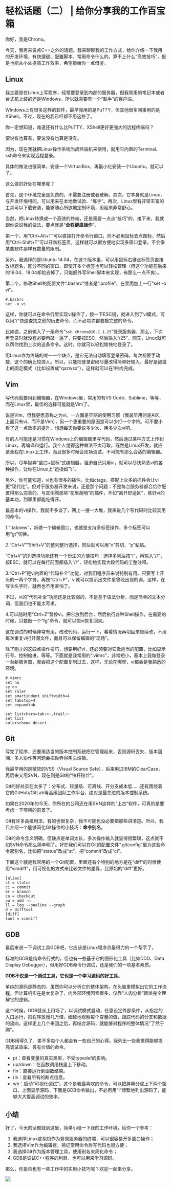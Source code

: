 # 轻松话题（二） \| 给你分享我的工作百宝箱

你好，我是Chrono。

今天，我再来说点C++之外的话题。我来聊聊我的工作方式，给你介绍一下我用的开发环境，有快捷键、配置脚本、常用命令什么的。算不上什么“高效技巧”，但是也能从小处提高工作效率，希望能给你一点借鉴。

## Linux

我主要是在Linux上写程序，经常要登录到内部的服务器，但我常用的笔记本或者台式机上装的还是Windows，所以就需要有一个“趁手”的客户端。

Windows上有很多这样的软件，最早我用的是PuTTY，但其他很多同事用的是XShell。不过，现在的我已经都不用这些了。

你一定想知道，难道还有什么比PuTTY、XShell更好更强大的远程终端吗？

要说有也算有，要说没有也算是没有。

因为，现在我就把Linux操作系统当成终端机来使用，就用它内置的Terminal、ssh命令来实现远程登录。

具体的做法也很简单，安装一个VirtualBox，再最小化安装一个Ubuntu，就可以了。

这么做的好处在哪里呢？

首先，这个环境完全是免费的，不需要注册或者破解。其次，它本身就是Linux，与开发环境相同，可以用来在本地做试验、“练手”。再次，Linux里有非常丰富的工具可以下载安装，能够随心所欲地定制环境，用起来非常舒心。

<!-- [[[read_end]]] -->

当然，把Linux转换成一个高效的终端，还是需要一点点“技巧”的，接下来，我就跟你说说我的做法，要点就是“**全程键盘操作**”。

第一个，用“Ctrl+Alt+T”可以直接打开命令行窗口，而不必用鼠标去点图标，然后用“Ctrl+Shift+T”可以开新标签页，这样就可以很方便地实现多窗口登录，不会像某些软件那样有数量的限制。

另外，我选择的是Ubuntu 14.04，在这个版本里，可以用鼠标右键点标签页直接改标题名，区分不同的窗口，即使开多个标签也可以轻松管理（但这个功能在后来的16.04、18.04却给去掉了，只能额外写Shell脚本来实现，有那么一点不爽）。

第二个，修改Shell的配置文件“.bashrc”或者是“.profile”，在里面加上一行“set -o vi”。

```
#.bashrc
set -o vi
```

这样，你就可以在命令行里实现vi操作了，按一下ESC键，就进入到了vi模式，可以用“/”快速查找之前的历史命令，而不必每次都要敲完整的命令。

比如说，之前输入了一条命令“`ssh chrono@10.1.1.25`”登录服务器，那么，下次再登录时就没有必要再敲一遍了，只要按ESC，然后输入“/25”，回车，Linux就可以帮你找到上次的这条命令。这时，你就可以轻松愉快地登录了。

用Linux作为终端的唯一一个缺点，是它无法自动填写登录密码，每次都要手动敲，这个的确比较烦人。所以，只能把登录密码尽量改得简单好输入，最好是键盘上的固定模式（比如设置成“qazwsx”），这样就可以在1秒内完成。

## Vim

写代码就要用到编辑器，在Windows里，常用的有VS Code、Sublime，等等，而在Linux里，最佳的选择可能就是Vim了。

说是Vim，但我更愿意称之为vi。一方面是早期的使用习惯（我最早用的是AIX，上面只有vi，而不是Vim），另一个更重要的原因是可以少打一个字符。可不要小看了这一点效率的提升，想想每天你要说多少次、用多少次vi吧。

有的人可能还是习惯在Windows上的编辑器里写代码，然后通过某种方式上传到Linux，再编译和运行。我个人觉得这种做法不太可取，既然是Linux开发，就应该全程在Linux上工作，而且很多时候会现场调试，不可能有那么合适的编辑器。

所以，尽早抛弃“窗口+鼠标”式编辑器，强迫自己只用vi，就可以尽快熟悉vi的各种操作，让你在Linux上“运指如飞”。

另外，你可能知道，vi也有很多的插件，比如ctags，搭配上众多的插件会让vi更“现代化”。但对于服务器开发来说，还是那个问题：不是每台服务器都会给你配置得那么完善的。与其倒腾那些“花里胡哨”的插件，不如“离开舒适区”，练好vi的基本功，到哪里都能吃得开。

最基本的vi操作，我就不多谈了，网上一搜一大堆，我来说几个写代码时比较实用的命令。

1\.“:tabnew”，新建一个编辑窗口，也就是支持多标签操作，多个标签可以用“gt”切换。

2\.“Ctrl+V”“Shift+V”的整列整行选择，然后就可以用“x”剪切、“p”粘贴。

“Ctrl+V”的列选择功能还有一个衍生的方便技巧：选择多列后按“I”，再输入“//”，按ESC，就可以在每行前面都插入“//”，轻松地实现大段代码的工整注释。

3\.“Ctrl+P”是vi内置的“代码补全”功能，对我们程序员来说特别有用。只要写上开头的一两个字符，再按“Ctrl+P”，vi就可以提示出文件里曾经出现的词，这样，在写长名字时，就再也不用害怕了。

不过，vi的“代码补全”功能还是比较弱的，不是基于语法分析，而是简单的文本分词，但我们也不能太苛求。

4\.可以随时用“Ctrl+Z”暂停vi，把它放到后台，然后执行各种Shell操作，在需要的时候，只要敲一个“fg”命令，就可以把vi恢复回来。

这在调试的时候非常有用，改改代码，运行一下，看看情况再切回来继续改，不用每次重复vi打开源文件，而且可以保留编辑的“现场”。

除了刚才的这四点操作技巧，想要用好vi，还必须要对它做适当的配置，比如显示行号、控制缩进，等等。下面就是我常用的“.vimrc”，非常短小，基本上我每登录一台新服务器，就会把这个配置复制过去，这样，无论在哪里，vi都会是我熟悉的环境。

```
#.vimrc
set nu
sy on
set ruler
set smartindent shiftwidth=4
set tabstop=4
set expandtab

set listchars=tab:>-,trail:~
set list
colorscheme desert
```

## Git

写完了程序，还要用适当的版本控制系统把它管理起来，否则源码丢失、版本回溯、多人协作等问题会把你弄得焦头烂额。

我最早用的是微软的VSS（Visual Source Safe），后来用过IBM的ClearCase，再后来又用SVN，现在则是Git的“铁杆粉丝”。

Git的好处实在太多了：分布式、轻量级、可离线、开分支成本低……还有围绕着它的GitHub/GitLab等高级团队工作平台，绝对是最先进的版本控制系统。

如果在2020年的今天，你所在的公司还在用SVN这样的“上古”软件，可真的是要考虑一下项目的前景了。

Git有许多高级用法，有的也很复杂，我不可能也没必要把那些讲清楚。所以，我只介绍一个能够简化Git操作的小技巧：**命令别名**。

Git的命令含义明确，但缺点是单词太长，多次操作输入就显得很繁琐，这点就不如SVN命令那么简单明了。好在我们可以在Git的配置文件“.gitconfig”里为这些命令起别名，比如把“status”改成“st”，把“commit”改成“ci”。

下面这个就是我常用的一个Git配置，里面还有个特别的地方是在“diff”的时候使用“vimdiff”，用可视化的方式来比较文件的差异，比原始的“diff”更好。

```
[alias]
st = status
ci = commit
br = branch
co = checkout
au = add -u .
ll = log --oneline --graph
d = difftool
[diff]
tool = vimdiff
```

## GDB

最后来说一下调试工具GDB吧，它应该是Linux程序员最得力的一个帮手了。

标准的GDB是纯命令行式的，但也有一些基于它的图形化工具（比如DDD、Data Display Debugger），但用好GDB命令行调试，还是我们的一项基本素质。

**GDB不仅是一个调试工具，它也是一个学习源码的好工具**。

单纯的源码是静态的，虽然你可以分析它的整体架构，在头脑里模拟出它的工作流程，但计算机实在是太复杂了，内外部环境因素很多，仅靠“人肉分析”很难完全理解它的逻辑。

这个时候，GDB就派上用场了，以调试模式启动，任意设定外部条件，从指定的入口运行，把程序放慢几万倍，细致地观察每个变量的值，跟踪代码的分支和数据的流向，这样走上几个来回之后，再结合源码，就能够对程序的整体情况“了然于胸”。

GDB用得久了，差不多每个人都会有一些自己的心得。我列出一些我觉得能够提高调试效率、最有价值的命令。

- pt：查看变量的真实类型，不受typedef的影响。
- up/down：在函数调用栈里上下移动。
- fin：直接运行到函数结束。
- i b：查看所有的断点信息。
- wh：启动“可视化调试”。这个是我最喜欢的命令，可以把屏幕分成上下两个窗口，上面显示源码，下面是GDB命令输出，不必再用“l”频繁地列出源码了，能够大大提高调试的效率。

<!-- -->

## 小结

好了，今天的话题就到这里，简单小结一下我的工作环境，给你一个参考：

1. 我选择Linux虚拟机作为登录服务器的终端，可以很容易开多窗口操作；
2. 我选择Vim作为编辑器，熟记常用命令后写代码也很方便；
3. 我选择Git作为版本管理工具，使用别名来简化命令；
4. GDB是调试C++程序的利器，也可以用来学习源码。

<!-- -->

那么，你是否也有一些工作中的实用小技巧呢？欢迎一起来分享。

![](<https://static001.geekbang.org/resource/image/f6/87/f6b5366fe5a70ba18517aa6bc51f5287.jpg>)

